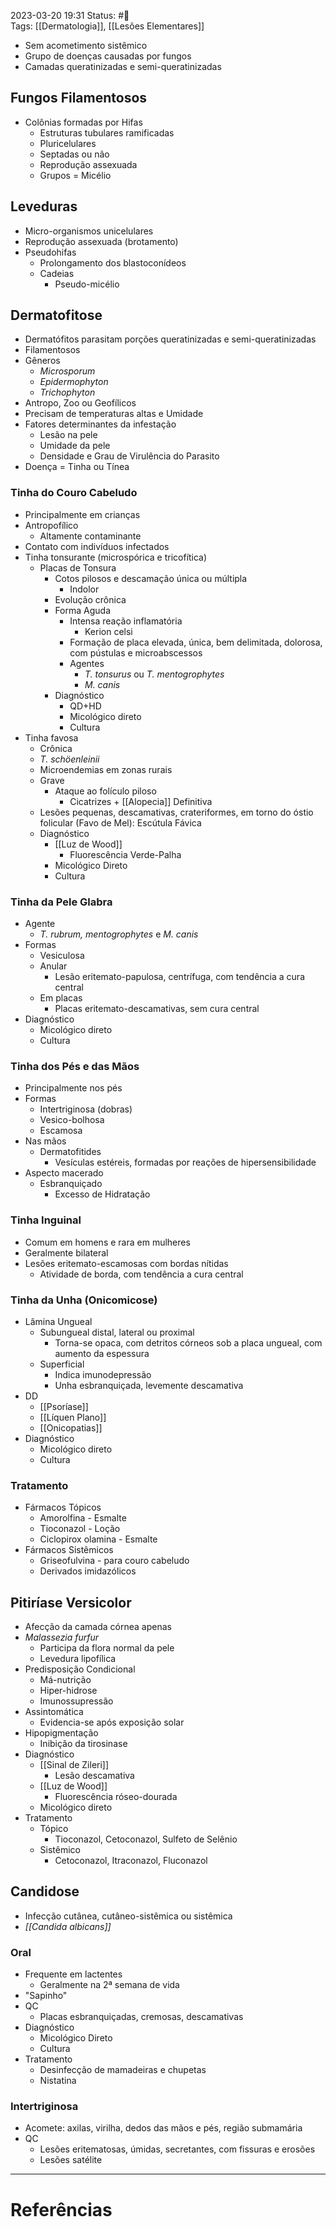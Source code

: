 2023-03-20 19:31
Status: #🌱   
Tags: [[Dermatologia]], [[Lesões Elementares]]
<br/>
- Sem acometimento sistêmico
- Grupo de doenças causadas por fungos
- Camadas queratinizadas e semi-queratinizadas
## Fungos Filamentosos
- Colônias formadas por Hifas
	- Estruturas tubulares ramificadas
	- Pluricelulares
	- Septadas ou não
	- Reprodução assexuada
	- Grupos = Micélio
## Leveduras
- Micro-organismos unicelulares
- Reprodução assexuada (brotamento)
- Pseudohifas
	- Prolongamento dos blastoconídeos
	- Cadeias
		- Pseudo-micélio
## Dermatofitose
- Dermatófitos parasitam porções queratinizadas e semi-queratinizadas
- Filamentosos
- Gêneros
	- _Microsporum_
	- _Epidermophyton_
	- _Trichophyton_
- Antropo, Zoo ou Geofílicos
- Precisam de temperaturas altas e Umidade
- Fatores determinantes da infestação
	- Lesão na pele
	- Umidade da pele
	- Densidade e Grau de Virulência do Parasito
- Doença = Tinha ou Tínea
### Tinha do Couro Cabeludo
- Principalmente em crianças
- Antropofílico
	- Altamente contaminante
- Contato com indivíduos infectados
- Tinha tonsurante (microspórica e tricofítica)
	- Placas de Tonsura
		- Cotos pilosos e descamação única ou múltipla
			- Indolor
		- Evolução crônica
		- Forma Aguda
			- Intensa reação inflamatória
				- Kerion celsi
			- Formação de placa elevada, única, bem delimitada, dolorosa, com pústulas e microabscessos
			- Agentes
				- _T. tonsurus_ ou _T. mentogrophytes_
				- _M. canis_
		- Diagnóstico
			- QD+HD
			- Micológico direto
			- Cultura
- Tinha favosa
	- Crônica
	- _T. schöenleinii_
	- Microendemias em zonas rurais
	- Grave
		- Ataque ao folículo piloso
			- Cicatrizes + [[Alopecia]] Definitiva
	- Lesões pequenas, descamativas, crateriformes, em torno do óstio folicular (Favo de Mel): Escútula Fávica
	- Diagnóstico
		- [[Luz de Wood]]
			- Fluorescência Verde-Palha
		- Micológico Direto
		- Cultura
### Tinha da Pele Glabra
- Agente
	- _T. rubrum, mentogrophytes_ e _M. canis_
- Formas
	- Vesiculosa
	- Anular
		- Lesão eritemato-papulosa, centrífuga, com tendência a cura central
	- Em placas
		- Placas eritemato-descamativas, sem cura central
- Diagnóstico
	- Micológico direto
	- Cultura
### Tinha dos Pés e das Mãos
- Principalmente nos pés
- Formas
	- Intertriginosa (dobras)
	- Vesico-bolhosa
	- Escamosa
- Nas mãos
	- Dermatofitides
		- Vesículas estéreis, formadas por reações de hipersensibilidade
- Aspecto macerado
	- Esbranquiçado
		- Excesso de Hidratação
### Tinha Inguinal
- Comum em homens e rara em mulheres
- Geralmente bilateral
- Lesões eritemato-escamosas com bordas nítidas
	- Atividade de borda, com tendência a cura central
### Tinha da Unha (Onicomicose)
- Lâmina Ungueal
	- Subungueal distal, lateral ou proximal
		- Torna-se opaca, com detritos córneos sob a placa ungueal, com aumento da espessura
	 - Superficial
		- Indica imunodepressão
		- Unha esbranquiçada, levemente descamativa
- DD
	- [[Psoríase]]
	- [[Líquen Plano]]
	- [[Onicopatias]]
- Diagnóstico
	- Micológico direto
	- Cultura
### Tratamento
- Fármacos Tópicos
	- Amorolfina - Esmalte
	- Tioconazol - Loção
	- Ciclopirox olamina - Esmalte
- Fármacos Sistêmicos
	- Griseofulvina - para couro cabeludo
	- Derivados imidazólicos
## Pitiríase Versicolor
- Afecção da camada córnea apenas
- _Malassezia furfur_
	- Participa da flora normal da pele
	- Levedura lipofílica
- Predisposição Condicional
	- Má-nutrição
	- Hiper-hidrose
	- Imunossupressão
- Assintomática
	- Evidencia-se após exposição solar
- Hipopigmentação
	- Inibição da tirosinase
- Diagnóstico
	- [[Sinal de Zileri]]
		- Lesão descamativa
	- [[Luz de Wood]]
		- Fluorescência róseo-dourada
	- Micológico direto
- Tratamento
	- Tópico
		- Tioconazol, Cetoconazol, Sulfeto de Selênio
	- Sistêmico
		- Cetoconazol, Itraconazol, Fluconazol
## Candidose
- Infecção cutânea, cutâneo-sistêmica ou sistêmica
- _[[Candida albicans]]_
### Oral
- Frequente em lactentes
	- Geralmente na 2ª semana de vida
- "Sapinho"
- QC
	- Placas esbranquiçadas, cremosas, descamativas
- Diagnóstico
	- Micológico Direto
	- Cultura
- Tratamento
	- Desinfecção de mamadeiras e chupetas
	- Nistatina
### Intertriginosa
- Acomete: axilas, virilha, dedos das mãos e pés, região submamária
- QC
	- Lesões eritematosas, úmidas, secretantes, com fissuras e erosões
	- Lesões satélite
____
# Referências

